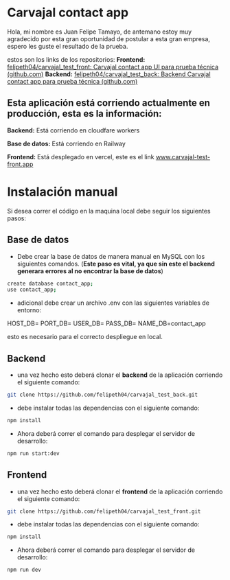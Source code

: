 # Carvajal contact app

Hola, mi nombre es Juan Felipe Tamayo, de antemano estoy muy agradecido por esta gran oportunidad de postular a esta gran empresa, espero les guste el resultado de la prueba.

estos son los links de los repositorios:
**Frontend:** [felipeth04/carvajal_test_front: Carvajal contact app UI para prueba técnica (github.com)](https://github.com/felipeth04/carvajal_test_front)
**Backend:** [felipeth04/carvajal_test_back: Backend Carvajal contact app para prueba técnica (github.com)](https://github.com/felipeth04/carvajal_test_back)

## Esta aplicación está corriendo actualmente en producción, esta es la información:

**Backend:** Está corriendo en cloudfare workers

**Base de datos:** Está corriendo en Railway

**Frontend:** Está desplegado en vercel, este es el link 
<a target="_blank">www.carvajal-test-front.app<a/> 


# Instalación manual

Si desea correr el código en la maquina local debe seguir los siguientes pasos:

## Base de datos
- Debe crear la base de datos de manera manual en MySQL con los siguientes comandos. (**Este paso es vital, ya que sin este el backend generara errores al no encontrar la base de datos**)

```bash
create database contact_app;  
use contact_app;
```
- adicional debe crear un archivo .env con las siguientes variables de entorno:

HOST_DB=
PORT_DB=
USER_DB=
PASS_DB=
NAME_DB=contact_app

esto es necesario para el correcto despliegue en local.

## Backend
- una vez hecho esto deberá clonar el **backend** de la aplicación corriendo el siguiente comando:
```bash
git clone https://github.com/felipeth04/carvajal_test_back.git
```
- debe instalar todas las dependencias con el siguiente comando:
```bash
npm install
```
- Ahora deberá correr el comando para desplegar el servidor de desarrollo:
```bash
npm run start:dev
```
## Frontend
- una vez hecho esto deberá clonar el **frontend** de la aplicación corriendo el siguiente comando:
```bash
git clone https://github.com/felipeth04/carvajal_test_front.git
```
- debe instalar todas las dependencias con el siguiente comando:
```bash
npm install
```
- Ahora deberá correr el comando para desplegar el servidor de desarrollo:
```bash
npm run dev
```